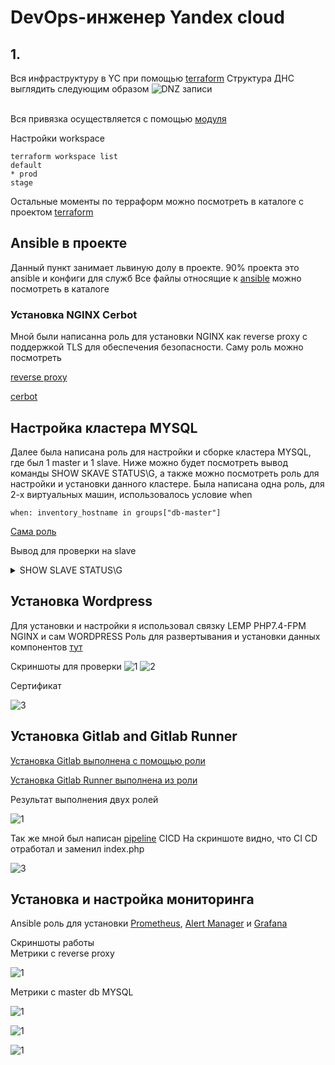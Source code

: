 # DevOps-инженер Yandex cloud
## 1.
Вся инфраструктуру в YC при помощью [terraform](./project/terraform/)
Структура ДНС выглядить следующим образом 
![DNZ записи](./project/img/DNS_A.png)

</br>Вся привязка осуществляется с помощью [модуля](./project/terraform/modules/yandex_dns_zone/)

Настройки workspace

    terraform workspace list                
    default
    * prod
    stage
Остальные моменты по терраформ можно посмотреть в каталоге с проектом [terraform](./project/terraform/projectA/)

## Ansible в проекте

Данный пункт занимает львиную долу в проекте. 90% проекта это ansible и конфиги для служб
Все файлы относящие к [ansible](./project/ansible/) можно посмотреть в каталоге
### Установка NGINX Cerbot
Мной были написанна роль для установки NGINX как reverse proxy с поддержкой TLS для обеспечения безопасности.
Саму роль можно посмотреть

[reverse proxy](/project/ansible/roles/reverse_proxy/tasks/main.yml)

[cerbot](./project/ansible/roles/reverse_proxy/tasks/certbot.yml)

## Настройка кластера MYSQL
Далее была написана роль для настройки и сборке кластера MYSQL, где был 1 master и 1 slave. Ниже можно будет посмотреть вывод команды SHOW SKAVE STATUS\G, а также можно посмотреть роль для настройки и установки данного кластере. Была написана одна роль, для 2-х виртуальных машин, использовалось условие when

    when: inventory_hostname in groups["db-master"]

[Сама роль](./project/ansible/roles/db-all/tasks/main.yml)

Вывод для проверки на slave
<details><summary>SHOW SLAVE STATUS\G</summary>

    SHOW SLAVE STATUS\G
    *************************** 1. row ***************************
                Slave_IO_State: Connecting to source
                    Master_Host: db-master-01
                    Master_User: replacation
                    Master_Port: 3306
                    Connect_Retry: 60
                Master_Log_File: binlog.000003
            Read_Master_Log_Pos: 34973
                Relay_Log_File: db-slave-01-relay-bin.000001
                    Relay_Log_Pos: 4
            Relay_Master_Log_File: binlog.000003
                Slave_IO_Running: Connecting
                Slave_SQL_Running: Yes
                Replicate_Do_DB: 
            Replicate_Ignore_DB: 
            Replicate_Do_Table: 
        Replicate_Ignore_Table: 
        Replicate_Wild_Do_Table: 
    Replicate_Wild_Ignore_Table: 
                    Last_Errno: 0
                    Last_Error: 
                    Skip_Counter: 0
            Exec_Master_Log_Pos: 34973
                Relay_Log_Space: 157
                Until_Condition: None
                Until_Log_File: 
                    Until_Log_Pos: 0
            Master_SSL_Allowed: No
            Master_SSL_CA_File: 
            Master_SSL_CA_Path: 
                Master_SSL_Cert: 
                Master_SSL_Cipher: 
                Master_SSL_Key: 
            Seconds_Behind_Master: NULL
    Master_SSL_Verify_Server_Cert: No
                    Last_IO_Errno: 2003
                    Last_IO_Error: error connecting to master 'replacation@db-master-01:3306' - retry-time: 60 retries: 2 message: Can't connect to MySQL server on 'db-master-01:3306' (111)
                Last_SQL_Errno: 0
                Last_SQL_Error: 
    Replicate_Ignore_Server_Ids: 
                Master_Server_Id: 0
                    Master_UUID: 
                Master_Info_File: mysql.slave_master_info
                        SQL_Delay: 0
            SQL_Remaining_Delay: NULL
        Slave_SQL_Running_State: Replica has read all relay log; waiting for more updates
            Master_Retry_Count: 86400
                    Master_Bind: 
        Last_IO_Error_Timestamp: 220827 14:12:09
        Last_SQL_Error_Timestamp: 
                Master_SSL_Crl: 
            Master_SSL_Crlpath: 
            Retrieved_Gtid_Set: 
                Executed_Gtid_Set: 
                    Auto_Position: 0
            Replicate_Rewrite_DB: 
                    Channel_Name: 
            Master_TLS_Version: 
        Master_public_key_path: 
            Get_master_public_key: 0
                Network_Namespace: 
    1 row in set, 1 warning (0.01 sec)
</details>

## Установка Wordpress

Для установки и настройки я использовал связку LEMP PHP7.4-FPM NGINX и сам WORDPRESS
Роль для развертывания и установки данных компонентов [тут](./project/ansible/roles/wordpress/tasks/main.yml)

Скриншоты для проверки 
 ![1](./project/img/wordpress_start.png)
 ![2](./project/img/wordpress_start_b.png)

Сертификат

 ![3](./project/img/wordpress_start_ssl.png)

 ## Установка Gitlab and Gitlab Runner

 [Установка Gitlab выполнена с помощью роли](./project/ansible/roles/gitlab/tasks/main.yml)

 [Установка Gitlab Runner выполнена из роли](./project/ansible/roles/runner/tasks/main.yml)

Результат выполнения двух ролей 

![1](./project/img/gitlab.msh762.ru.png)

Так же мной был написан [pipeline](./.gitlab-ci.yml) CICD 
На скриншоте видно, что CI CD отработал и заменил index.php

![3](./project/img/cicd_php.png)

## Установка и настройка мониторинга

Ansible роль для установки [Prometheus](./project/ansible/roles/monitoring/tasks/prometheus_i.yml), [Alert Manager](./project/ansible/roles/monitoring/tasks/alertmanager.yml) и [Grafana](./project/ansible/roles/monitoring/tasks/grafana.yml)

Скриншоты работы</br>
Метрики с reverse proxy

![1](./project/img/grafana_proxy.png) 

Метрики с master db MYSQL

![1](./project/img/grafana_MYSQL_master.png)

![1](./project/img/prometheus.msh762.ru.png)

![1](./project/img/alertmanager.msh762.ru.png)
